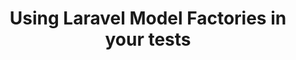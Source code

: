 ---
layout: "../../layouts/BlogPost.astro"
title: Using Laravel Model Factories in your tests
pubDate: 2022-07-28T14:27:16.845Z
description: >-
    Laravel Model factories are one of the best features you can use in your application for testing.  In this tutorial, we will look at how to use them.
social_image: https://laravelnews.imgix.net/images/model-factories-1658927110.jpg?dpr=2&ixlib=php-3.3.1
repost: true
source: https://laravel-news.com/laravel-model-factories
partner: Laravel News
---